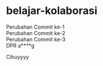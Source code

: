 # belajar-kolaborasi

Perubahan Commit ke-1  
Perubahan Commit ke-2  
Perubahan Commit ke-3  
DPR a****g

Cihuyyyy
